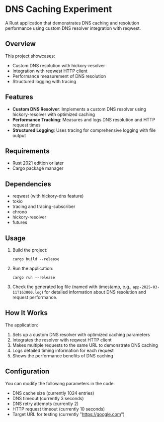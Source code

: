 # DNS Caching Experiment

A Rust application that demonstrates DNS caching and resolution performance using custom DNS resolver integration with reqwest.

## Overview

This project showcases:
- Custom DNS resolution with hickory-resolver
- Integration with reqwest HTTP client
- Performance measurement of DNS resolution
- Structured logging with tracing

## Features

- **Custom DNS Resolver**: Implements a custom DNS resolver using hickory-resolver with optimized caching
- **Performance Tracking**: Measures and logs DNS resolution and HTTP request times
- **Structured Logging**: Uses tracing for comprehensive logging with file output

## Requirements

- Rust 2021 edition or later
- Cargo package manager

## Dependencies

- reqwest (with hickory-dns feature)
- tokio
- tracing and tracing-subscriber
- chrono
- hickory-resolver
- futures

## Usage

1. Build the project:
   ```
   cargo build --release
   ```

2. Run the application:
   ```
   cargo run --release
   ```

3. Check the generated log file (named with timestamp, e.g., `app-2025-03-11T163000.log`) for detailed information about DNS resolution and request performance.

## How It Works

The application:
1. Sets up a custom DNS resolver with optimized caching parameters
2. Integrates the resolver with reqwest HTTP client
3. Makes multiple requests to the same URL to demonstrate DNS caching
4. Logs detailed timing information for each request
5. Shows the performance benefits of DNS caching

## Configuration

You can modify the following parameters in the code:
- DNS cache size (currently 1024 entries)
- DNS timeout (currently 3 seconds)
- DNS retry attempts (currently 2)
- HTTP request timeout (currently 10 seconds)
- Target URL for testing (currently "https://google.com")
